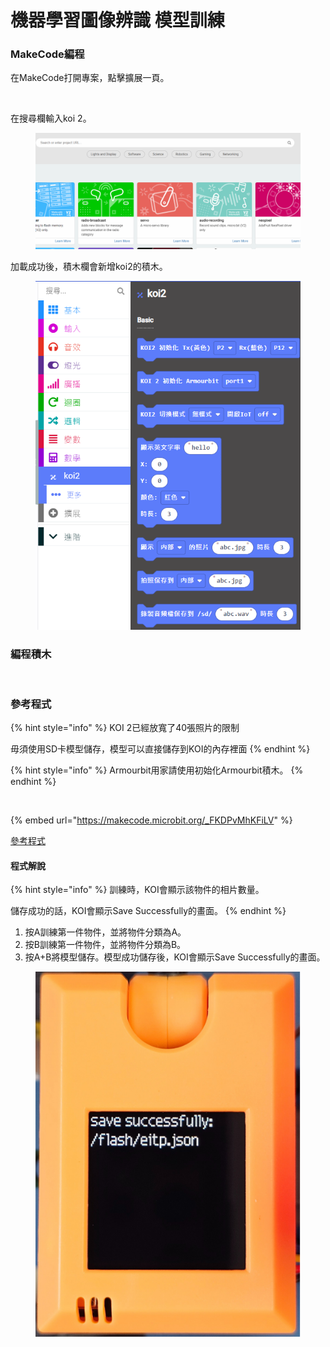 # 機器學習圖像辨識 模型訓練

### MakeCode編程

在MakeCode打開專案，點擊擴展一頁。

<figure><img src="https://kittenbothk.readthedocs.io/en/latest/_images/16-1.png" alt=""><figcaption></figcaption></figure>

在搜尋欄輸入koi 2。

<figure><img src="../../../.gitbook/assets/koi2_ext.gif" alt=""><figcaption></figcaption></figure>

加載成功後，積木欄會新增koi2的積木。

<figure><img src="../../../.gitbook/assets/image (1) (1) (1) (1) (1) (1) (1) (1) (1) (1) (1) (1) (1) (1) (1) (1) (1) (1) (1) (1) (1) (1).png" alt=""><figcaption></figcaption></figure>

### 編程積木

<figure><img src="https://files.gitbook.com/v0/b/gitbook-x-prod.appspot.com/o/spaces%2FsN6MlwBFbL3P67FzMMyL%2Fuploads%2Fg8gveE0DC4idrYoORQEx%2Fimage.png?alt=media&#x26;token=97b18306-46f0-43d8-8aba-690e1ac10ca3" alt=""><figcaption></figcaption></figure>

### 參考程式

{% hint style="info" %}
KOI 2已經放寬了40張照片的限制

毋須使用SD卡模型儲存，模型可以直接儲存到KOI的內存裡面
{% endhint %}

{% hint style="info" %}
Armourbit用家請使用初始化Armourbit積木。
{% endhint %}

<figure><img src="https://files.gitbook.com/v0/b/gitbook-x-prod.appspot.com/o/spaces%2F6uJvpXC43onNIIwhMlWo%2Fuploads%2FPGyECwlPd2M3JqUBLDfO%2Fimage.png?alt=media&#x26;token=662ace3f-a8eb-4fbf-8a10-1d9643c88b1e" alt=""><figcaption></figcaption></figure>

{% embed url="https://makecode.microbit.org/_FKDPvMhKFiLV" %}

[參考程式](https://makecode.microbit.org/_FKDPvMhKFiLV)

#### 程式解說

{% hint style="info" %}
訓練時，KOI會顯示該物件的相片數量。

儲存成功的話，KOI會顯示Save Successfully的畫面。
{% endhint %}

1. 按A訓練第一件物件，並將物件分類為A。
2. 按B訓練第一件物件，並將物件分類為B。
3. 按A+B將模型儲存。模型成功儲存後，KOI會顯示Save Successfully的畫面。

<figure><img src="../../../.gitbook/assets/modelsave4.png" alt=""><figcaption></figcaption></figure>

